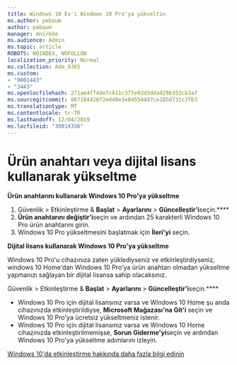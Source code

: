 ```yaml
---
title: Windows 10 Ev'i Windows 10 Pro'ya yükseltin
ms.author: pebaum
author: pebaum
manager: mnirkhe
ms.audience: Admin
ms.topic: article
ROBOTS: NOINDEX, NOFOLLOW
localization_priority: Normal
ms.collection: Adm_O365
ms.custom:
- "9001443"
- "3443"
ms.openlocfilehash: 271ae4ff4defc611c37fe92d3dda429b353cb3a7
ms.sourcegitcommit: 867184426f2ed48e3e845544d7ce185d731c2fb3
ms.translationtype: MT
ms.contentlocale: tr-TR
ms.lasthandoff: 12/04/2019
ms.locfileid: "39814336"
---
```

# <a name="upgrade-using-either-a-product-key-or-a-digital-license"></a>Ürün anahtarı veya dijital lisans kullanarak yükseltme

**Ürün anahtarını kullanarak Windows 10 Pro'ya yükseltme**

1. Güvenlik > Etkinleştirme & **Başlat** > **Ayarlarını** > **Güncelleştir'i**seçin.****
2. **Ürün anahtarını değiştir'i**seçin ve ardından 25 karakterli Windows 10 Pro ürün anahtarını girin.
3. Windows 10 Pro yükseltmesini başlatmak için **İleri'yi** seçin.

**Dijital lisans kullanarak Windows 10 Pro'ya yükseltme**

Windows 10 Pro'u cihazınıza zaten yüklediyseniz ve etkinleştirdiyseniz, windows 10 Home'dan Windows 10 Pro'ya ürün anahtarı olmadan yükseltme yapmanızı sağlayan bir dijital lisansa sahip olacaksınız.

Güvenlik > Etkinleştirme & **Başlat** > **Ayarlarını** > **Güncelleştir'i**seçin.****

- Windows 10 Pro için dijital lisansınız varsa ve Windows 10 Home şu anda cihazınızda etkinleştirildiyse, **Microsoft Mağazası'na Git'i** seçin ve Windows 10 Pro'ya ücretsiz yükseltmeniz istenir.
- Windows 10 Pro için dijital lisansınız varsa ve Windows 10 Home cihazınızda etkinleştirilmemişse, **Sorun Giderme'yi**seçin ve ardından Windows 10 Pro'ya yükseltme adımlarını izleyin.

[Windows 10'da etkinleştirme hakkında daha fazla bilgi edinin](https://support.microsoft.com/help/12440)